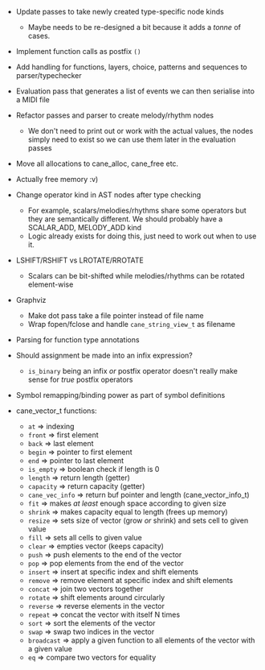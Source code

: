 - Update passes to take newly created type-specific node kinds
  - Maybe needs to be re-designed a bit because it adds a _tonne_ of cases.

- Implement function calls as postfix `()`

- Add handling for functions, layers, choice, patterns and sequences to parser/typechecker

- Evaluation pass that generates a list of events we can then serialise into
a MIDI file

- Refactor passes and parser to create melody/rhythm nodes
  - We don't need to print out or work with the actual values, the nodes
  simply need to exist so we can use them later in the evaluation passes

- Move all allocations to cane_alloc, cane_free etc.

- Actually free memory :v)

- Change operator kind in AST nodes after type checking
  - For example, scalars/melodies/rhythms share some operators but they are
  semantically different. We should probably have a SCALAR_ADD, MELODY_ADD kind
  - Logic already exists for doing this, just need to work out when to use it.

- LSHIFT/RSHIFT vs LROTATE/RROTATE
  - Scalars can be bit-shifted while melodies/rhythms can be rotated element-wise

- Graphviz
  - Make dot pass take a file pointer instead of file name
  - Wrap fopen/fclose and handle `cane_string_view_t` as filename

- Parsing for function type annotations

- Should assignment be made into an infix expression?
  - `is_binary` being an infix _or_ postfix operator doesn't really make sense
  for _true_ postfix operators

- Symbol remapping/binding power as part of symbol definitions

- cane_vector_t functions:
  - `at`            =>   indexing
  - `front`         =>   first element
  - `back`          =>   last element
  - `begin`         =>   pointer to first element
  - `end`           =>   pointer to last element
  - `is_empty`      =>   boolean check if length is 0
  - `length`        =>   return length (getter)
  - `capacity`      =>   return capacity (getter)
  - `cane_vec_info` =>   return buf pointer and length (cane_vector_info_t)
  - `fit`           =>   makes _at least_ enough space according to given size
  - `shrink`        =>   makes capacity equal to length (frees up memory)
  - `resize`        =>   sets size of vector (grow _or_ shrink) and sets cell to given value
  - `fill`          =>   sets all cells to given value
  - `clear`         =>   empties vector (keeps capacity)
  - `push`          =>   push elements to the end of the vector
  - `pop`           =>   pop elements from the end of the vector
  - `insert`        =>   insert at specific index and shift elements
  - `remove`        =>   remove element at specific index and shift elements
  - `concat`        =>   join two vectors together
  - `rotate`        =>   shift elements around circularly
  - `reverse`       =>   reverse elements in the vector
  - `repeat`        =>   concat the vector with itself N times
  - `sort`          =>   sort the elements of the vector
  - `swap`          =>   swap two indices in the vector
  - `broadcast`     =>   apply a given function to all elements of the vector with a given value
  - `eq`            =>   compare two vectors for equality
